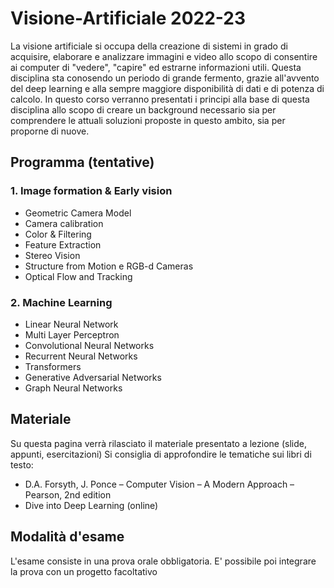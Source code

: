 # Visione-Artificiale 2022-23

La visione artificiale si occupa della creazione di sistemi in grado di acquisire, elaborare e analizzare immagini e video allo scopo di consentire ai computer di "vedere", "capire" ed  estrarne informazioni utili.
Questa disciplina sta conosendo un periodo di grande fermento, grazie all'avvento del deep learning e alla sempre maggiore disponibilità di dati e di potenza di calcolo.
In questo corso verranno presentati i principi alla base di questa disciplina allo scopo di creare un background necessario sia per comprendere le attuali soluzioni proposte in questo ambito, sia per proporne di nuove.


## Programma (tentative)

### 1.	Image formation & Early vision
  - Geometric Camera Model
  - Camera calibration
  -	Color & Filtering
  - Feature Extraction
  - Stereo Vision
  -	Structure from Motion e RGB-d Cameras  
  - Optical Flow and Tracking

### 2. Machine Learning 
  - Linear Neural Network  
  - Multi Layer Perceptron
  - Convolutional Neural Networks
  - Recurrent Neural Networks
  - Transformers
  - Generative Adversarial Networks 
  - Graph Neural Networks
  
  ## Materiale
  
  Su questa pagina verrà rilasciato il materiale presentato a lezione (slide, appunti, esercitazioni)
  Si consiglia di approfondire le tematiche sui libri di testo:
  
  - D.A. Forsyth, J. Ponce   –   Computer Vision – A Modern Approach   –   Pearson, 2nd edition
  - Dive into Deep Learning (online)
  
  
  ## Modalità d'esame
  
  L'esame consiste in una prova orale obbligatoria. E' possibile poi integrare la prova con un progetto facoltativo
